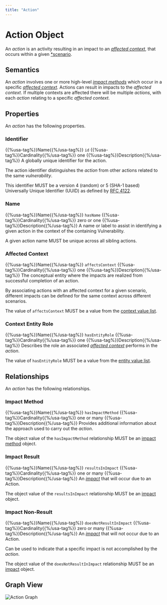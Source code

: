 ```yaml
---
title: "Action"
---
```


# Action Object

An *action* is an activity resulting in an impact to an [*affected context*](#context), that occurs within a given [*scenario](../scenario).

## Semantics

An *action* involves one or more high-level [*impact methods*](../impact-method) which occur in a specific [*affected context*](#affected-context). Actions can result in impacts to the *affected context*. If multiple contexts are affected there will be multiple *actions*, with each *action* relating to a specific *affected context*.

## Properties

An *action* has the following properties.

### Identifier

{{%usa-tag%}}Name{{%/usa-tag%}} `id`
{{%usa-tag%}}Cardinality{{%/usa-tag%}} one
{{%usa-tag%}}Description{{%/usa-tag%}} A globally unique identifier for the action.

The action identifier distinguishes the *action* from other actions related to the same *vulnerability*.

This identifier MUST be a version 4 (random) or 5 (SHA-1 based) Universally Unique Identifier (UUID) as defined by [RFC 4122](https://www.rfc-editor.org/rfc/inline-errata/rfc4122.html).

### Name

{{%usa-tag%}}Name{{%/usa-tag%}} `hasName`
{{%usa-tag%}}Cardinality{{%/usa-tag%}} zero or one
{{%usa-tag%}}Description{{%/usa-tag%}} A name or label to assist in identifying a given action in the context of the containing Vulnerability.

A given action name MUST be unique across all sibling actions.

### Affected Context

{{%usa-tag%}}Name{{%/usa-tag%}} `affectsContext`
{{%usa-tag%}}Cardinality{{%/usa-tag%}} one
{{%usa-tag%}}Description{{%/usa-tag%}} The conceptual entity where the impacts are realized from successful completion of an action.

By associating actions with an affected context for a given scenario, different impacts can be defined for the same context across different scenarios.

The value of `affectsContext` MUST be a value from the [context value list](../../values/context).

### Context Entity Role

{{%usa-tag%}}Name{{%/usa-tag%}} `hasEntityRole`
{{%usa-tag%}}Cardinality{{%/usa-tag%}} one
{{%usa-tag%}}Description{{%/usa-tag%}} Describes the role an associated [*affected context*](#affected-context) performs in the *action*.

The value of `hasEntityRole` MUST be a value from the [entity value list](../../values/entity-role).

## Relationships

An *action* has the following relationships.

### Impact Method

{{%usa-tag%}}Name{{%/usa-tag%}} `hasImpactMethod`
{{%usa-tag%}}Cardinality{{%/usa-tag%}} one or many
{{%usa-tag%}}Description{{%/usa-tag%}} Provides additional information about the approach used to carry out the *action*.

The object value of the `hasImpactMethod` relationship MUST be an [impact method](../impact-method) object.

### Impact Result

{{%usa-tag%}}Name{{%/usa-tag%}} `resultsInImpact`
{{%usa-tag%}}Cardinality{{%/usa-tag%}} one or many
{{%usa-tag%}}Description{{%/usa-tag%}} An [*impact*](../impact) that will occur due to an Action.

The object value of the `resultsInImpact` relationship MUST be an [impact](../impact) object.

### Impact Non-Result

{{%usa-tag%}}Name{{%/usa-tag%}} `doesNotResultInImpact`
{{%usa-tag%}}Cardinality{{%/usa-tag%}} zero or many
{{%usa-tag%}}Description{{%/usa-tag%}} An [*impact*](../impact) that will not occur due to an Action.

Can be used to indicate that a specific impact is not accomplished by the *action*.

The object value of the `doesNotResultInImpact` relationship MUST be an [impact](../impact) object.

## Graph View

![Action Graph](/figures/graphsnippets/ActionSnippet.png "Action Graph")
